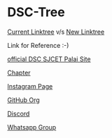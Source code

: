 # DSC-Tree

[Current Linktree](https://linktr.ee/dsc_sjcet) v/s [New Linktree](https://bit.ly/3Bvtij7)


Link for Reference :-)

[official DSC SJCET Palai Site](https://dsc-sjcet.herokuapp.com/)

[Chapter](https://gdsc.community.dev/st-josephs-college-of-engineering-and-technology-palai/)

[Instagram Page](https://instagram.com/dscsjcet)

[GitHub Org](https://github.com/DSC-SJCET)

[Discord](https://discord.gg/9SHKyqhyvQ)

[Whatsapp Group](https://chat.whatsapp.com/DDuHZDZSEfE94O0xggnhUA)
